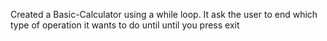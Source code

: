 Created a Basic-Calculator using a while loop. It ask the user to end which type of operation it wants to do until until you press exit
